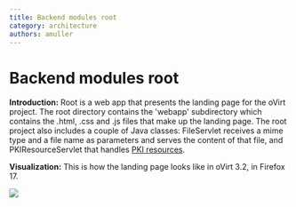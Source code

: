 ```yaml
---
title: Backend modules root
category: architecture
authors: amuller
---
```


# Backend modules root

**Introduction:** Root is a web app that presents the landing page for the oVirt project. The root directory contains the 'webapp' subdirectory which contains the .html, .css and .js files that make up the landing page. The root project also includes a couple of Java classes: FileServlet receives a mime type and a file name as parameters and serves the content of that file, and PKIResourceServlet that handles [PKI resources](http://en.wikipedia.org/wiki/Resource_Public_Key_Infrastructure).

**Visualization:** This is how the landing page looks like in oVirt 3.2, in Firefox 17.

![](/images/wiki/LandingPage.png)

